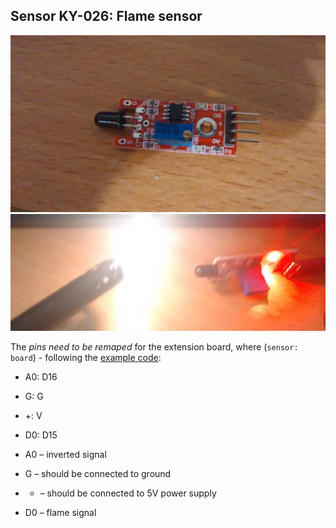 ## Sensor KY-026: Flame sensor

![ky036](images/ky026.jpg)
![flame](images/flameon.jpg)

The *pins need to be remaped* for the extension board, where (`sensor: board`) - following the [example code](flame.py):
* A0:	D16
* G:	G
* +:	V
* D0:	D15


* A0 – inverted signal
* G – should be connected to ground
* + – should be connected to 5V power supply
* D0 – flame signal
